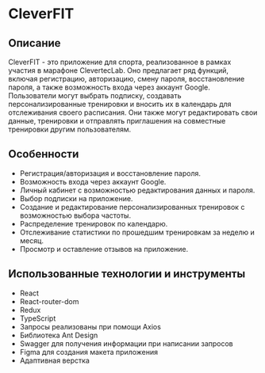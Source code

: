# CleverFIT

## Описание
CleverFIT - это приложение для спорта, реализованное в рамках участия в марафоне ClevertecLab. Оно предлагает ряд функций, включая регистрацию, авторизацию, смену пароля, восстановление пароля, а также возможность входа через аккаунт Google. Пользователи могут выбрать подписку, создавать персонализированные тренировки и вносить их в календарь для отслеживания своего расписания. Они также могут редактировать свои данные, тренировки и отправлять приглашения на совместные тренировки другим пользователям.

## Особенности
- Регистрация/авторизация и восстановление пароля.
- Возможность входа через аккаунт Google.
- Личный кабинет с возможностью редактирования данных и пароля.
- Выбор подписки на приложение.
- Создание и редактирование персонализированных тренировок с возможностью выбора частоты.
- Распределение тренировок по календарю.
- Отслеживание статистики по прошедшим тренировкам за неделю и месяц.
- Просмотр и оставление отзывов на приложение.

## Использованные технологии и инструменты
- React
- React-router-dom
- Redux
- TypeScript
- Запросы реализованы при помощи Axios
- Библиотека Ant Design
- Swagger для получения информации при написании запросов
- Figma для создания макета приложения
- Адаптивная верстка
